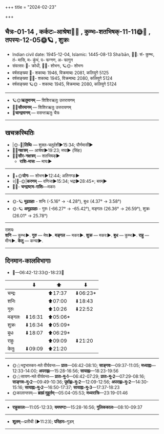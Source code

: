 +++
title = "2024-02-23"

+++
## चैत्रः-01-14  ,  कर्कटः-आश्रेषा🌛🌌  ,  कुम्भः-शतभिषक्-11-11🌞🌌  ,  तपस्यः-12-05🌞🪐  ,  शुक्रः
- Indian civil date: 1945-12-04, Islamic: 1445-08-13 Shaʿbān, 🌌🌞: सं- कुम्भः, तं- मासि, म- कुंभं, प- फग्गण, अ- फागुन
- संवत्सरः 🌛- क्रोधी, 🌌🌞- शोभनः, 🪐🌞- शोभनः
- वर्षसङ्ख्या 🌛- शकाब्दः 1946, विक्रमाब्दः 2081, कलियुगे 5125
- वर्षसङ्ख्या 🌌🌞- शकाब्दः 1945, विक्रमाब्दः 2080, कलियुगे 5124
- वर्षसङ्ख्या 🪐🌞 - शकाब्दः 1945, विक्रमाब्दः 2080, कलियुगे 5124
___________________
- 🪐🌞**ऋतुमानम्** — शिशिरऋतुः उत्तरायणम्
- 🌌🌞**सौरमानम्** — शिशिरऋतुः उत्तरायणम्
- 🌛**चान्द्रमानम्** — वसन्तऋतुः चैत्रः
___________________


## खचक्रस्थितिः
- |🌞-🌛|**तिथिः** — शुक्ल-चतुर्दशी►15:34; पौर्णमासी►  
- 🌌🌛**नक्षत्रम्** — आश्रेषा►19:23; मघा► (सिंहः)  
- 🌌🌞**सौर-नक्षत्रम्** — शतभिषक्►  
  - **राशि-मासः** — माघः► 
___________________
- 🌛+🌞**योगः** — शोभनः►12:44; अतिगण्डः►  
- २|🌛-🌞|**करणम्** — वणिजा►15:34; भद्रा►28:45*; बवम्►  
- 🌌🌛- **चन्द्राष्टम-राशिः**—मकरः  
___________________
- 🌞-🪐 **मूढग्रहाः** - शनिः (-5.16° → -4.28°), बुधः (4.37° → 3.58°)
- 🌞-🪐 **अमूढग्रहाः** - गुरुः (-66.27° → -65.42°), मङ्गलः (26.36° → 26.59°), शुक्रः (26.01° → 25.78°)
___________________
राशयः  
**शनि** — कुम्भः►. **गुरु** — मेषः►. **मङ्गल** — मकरः►. **शुक्र** — मकरः►. **बुध** — कुम्भः►. **राहु** — मीनः►. **केतु** — कन्या►. 
___________________


## दिनमान-कालविभागाः
- 🌅—06:42-12:33🌞-18:23🌇  

|      |⬇     |⬆     |⬇     |
|------|-----|-----|------|
|चन्द्रः|     |⬆17:37 |⬇06:23*|
|शनिः   |     |⬆07:00 |⬇18:43 |
|गुरुः  |     |⬆10:26 |⬇22:52 |
|मङ्गलः |⬇16:31 |⬆05:06*|     |
|शुक्रः |⬇16:34 |⬆05:09*|     |
|बुधः   |⬇18:07 |⬆06:29*|     |
|राहुः  |     |⬆09:09 |⬇21:20 |
|केतुः  |⬇09:09 |⬆21:20 |     |
___________________
- 🌞⚝भट्टभास्कर-मते वीर्यवन्तः— **प्रातः**—06:42-08:10; **साङ्गवः**—09:37-11:05; **मध्याह्नः**—12:33-14:00; **अपराह्णः**—15:28-16:56; **सायाह्नः**—18:23-19:56  
- 🌞⚝सायण-मते वीर्यवन्तः— **प्रातः-मु॰1**—06:42-07:29; **प्रातः-मु॰2**—07:29-08:16; **साङ्गवः-मु॰2**—09:49-10:36; **पूर्वाह्णः-मु॰2**—12:09-12:56; **अपराह्णः-मु॰2**—14:30-15:16; **सायाह्नः-मु॰2**—16:50-17:37; **सायाह्नः-मु॰3**—17:37-18:23  
- 🌞कालान्तरम्— **ब्राह्मं मुहूर्तम्**—05:04-05:53; **मध्यरात्रिः**—23:19-01:46  
___________________
- **राहुकालः**—11:05-12:33; **यमघण्टः**—15:28-16:56; **गुलिककालः**—08:10-09:37  
___________________
- **शूलम्**—प्रतीची (►11:23); **परिहारः**–गुडम्  
___________________
